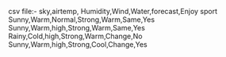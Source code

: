 csv file:-
sky,airtemp, Humidity,Wind,Water,forecast,Enjoy sport
Sunny,Warm,Normal,Strong,Warm,Same,Yes
Sunny,Warm,high,Strong,Warm,Same,Yes
Rainy,Cold,high,Strong,Warm,Change,No
Sunny,Warm,high,Strong,Cool,Change,Yes
